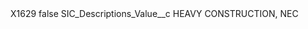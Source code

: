 <?xml version="1.0" encoding="UTF-8"?>
<CustomMetadata xmlns="http://soap.sforce.com/2006/04/metadata" xmlns:xsi="http://www.w3.org/2001/XMLSchema-instance" xmlns:xsd="http://www.w3.org/2001/XMLSchema">
    <label>X1629</label>
    <protected>false</protected>
    <values>
        <field>SIC_Descriptions_Value__c</field>
        <value xsi:type="xsd:string">HEAVY CONSTRUCTION, NEC</value>
    </values>
</CustomMetadata>
